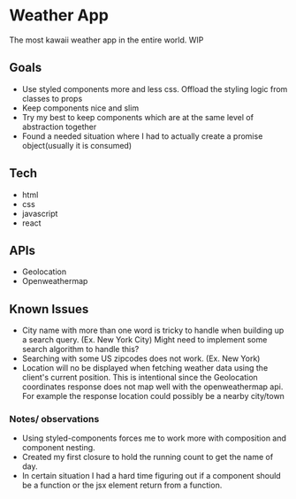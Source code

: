 # Weather App

The most kawaii weather app in the entire world. WIP

## Goals

-   Use styled components more and less css. Offload the styling logic from classes to props
-   Keep components nice and slim
-   Try my best to keep components which are at the same level of abstraction together
-   Found a needed situation where I had to actually create a promise object(usually it is consumed)

## Tech

-   html
-   css
-   javascript
-   react

## APIs

- Geolocation
- Openweathermap

## Known Issues

- City name with more than one word is tricky to handle when building up a search query. (Ex. New York City) Might need to implement some search algorithm to handle this?
- Searching with some US zipcodes does not work. (Ex. New York)
- Location will no be displayed when fetching weather data using the client's current position. This is intentional since the Geolocation coordinates response does not map well with the openweathermap api. For example the response location could possibly be a nearby city/town

### Notes/ observations

- Using styled-components forces me to work more with composition and component nesting.
- Created my first closure to hold the running count to get the name of day.
- In certain situation I had a hard time figuring out if a component should be a function or the jsx element return from a function.